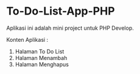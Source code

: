 # To-Do-List-App-PHP

Aplikasi ini adalah mini project untuk PHP Develop.

Konten Aplikasi :

1. Halaman To Do List
2. Halaman Menambah
3. Halaman Menghapus
